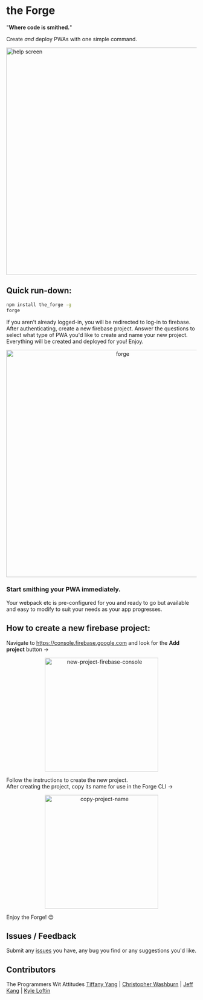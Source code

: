 # the Forge
"**Where code is smithed.**"

Create *and* deploy PWAs with one simple command.

<img src=https://i.imgur.com/tl4Niq5.png width='600' alt='help screen'>

## Quick run-down:
```sh
npm install the_forge -g
forge
```
If you aren't already logged-in, you will be redirected to log-in to firebase. After authenticating, create a new firebase project.
Answer the questions to select what type of PWA you'd like to create and name your new project.
Everything will be created and deployed for you! Enjoy.

<p align='center'>
<img src=https://i.imgur.com/cx5MkHd.gifv width='600' alt='forge'>
</p>

### Start smithing your PWA immediately.

Your webpack etc is pre-configured for you and ready to go but available and easy to modify to suit your needs as your app progresses.

## How to create a new firebase project:
Navigate to https://console.firebase.google.com and look for the **Add project** button ->
<p align='center'>
<img src='https://i.imgur.com/nox73zP.png' width='300' alt='new-project-firebase-console'>
</p>
Follow the instructions to create the new project.<br />
After creating the project, copy its name for use in the Forge CLI ->
<p align='center'>
<img src='https://media.giphy.com/media/2wWZiAVRgNC8JY2QHw/giphy.gif' width='300' alt='copy-project-name'>
</p>
Enjoy the Forge! 😊

## Issues / Feedback
Submit any [issues](https://github.com/ProgrammersWitAttitudes/pwa_creator/issues) you have, any bug you find or any suggestions you'd like.

## Contributors
The Programmers Wit Attitudes
[Tiffany Yang](https://github.com/tyang1) | [Christopher Washburn](https://github.com/SKChristopher) | [Jeff Kang](https://github.com/jkang215) | [Kyle Loftin](https://github.com/KALoftin)
